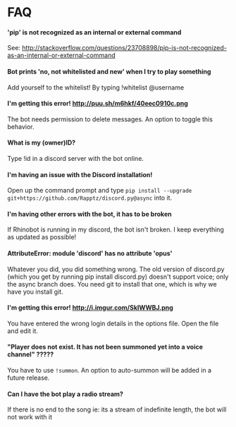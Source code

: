 # FAQ

#### 'pip' is not recognized as an internal or external command
See: http://stackoverflow.com/questions/23708898/pip-is-not-recognized-as-an-internal-or-external-command

#### Bot prints 'no, not whitelisted and new' when I try to play something
Add yourself to the whitelist! By typing !whitelist @username

#### I'm getting this error! http://puu.sh/m6hkf/40eec0910c.png
The bot needs permission to delete messages. An option to toggle this behavior.

#### What is my (owner)ID?
Type !id in a discord server with the bot online.

#### I'm having an issue with the Discord installation!
Open up the command prompt and type `pip install --upgrade git+https://github.com/Rapptz/discord.py@async` into it.

#### I'm having other errors with the bot, it has to be broken
If Rhinobot is running in my discord, the bot isn't broken. I keep everything as updated as possible!

#### AttributeError: module 'discord' has no attribute 'opus'
Whatever you did, you did something wrong.  The old version of discord.py (which you get by running pip install discord.py) doesn't support voice; only the async branch does.  You need git to install that one, which is why we have you install git.

#### I'm getting this error! http://i.imgur.com/SkIWWBJ.png
You have entered the wrong login details in the options file. Open the file and edit it.

#### "Player does not exist. It has not been summoned yet into a voice channel" ?????
You have to use `!summon`.  An option to auto-summon will be added in a future release.

#### Can I have the bot play a radio stream?
If there is no end to the song ie: its a stream of indefinite length, the bot will not work with it